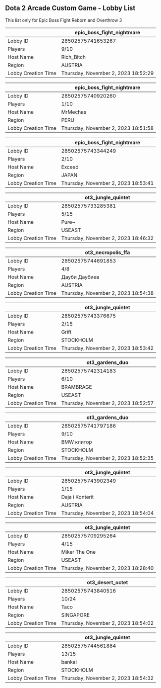 ## Dota 2 Arcade Custom Game - Lobby List

This list only for Epic Boss Fight Reborn and Overthrow 3

|  | epic_boss_fight_nightmare |
| ------ | ------ |
| Lobby ID | 28502575741653267 |
| Players | 9/10 |
| Host Name | Rich_Bitch |
| Region | AUSTRIA |
| Lobby Creation Time | Thursday, November 2, 2023 18:52:29 |


|  | epic_boss_fight_nightmare |
| ------ | ------ |
| Lobby ID | 28502575740920260 |
| Players | 1/10 |
| Host Name | MrMechas |
| Region | PERU |
| Lobby Creation Time | Thursday, November 2, 2023 18:51:58 |


|  | epic_boss_fight_nightmare |
| ------ | ------ |
| Lobby ID | 28502575743344249 |
| Players | 2/10 |
| Host Name | Exceed |
| Region | JAPAN |
| Lobby Creation Time | Thursday, November 2, 2023 18:53:41 |


|  | ot3_jungle_quintet |
| ------ | ------ |
| Lobby ID | 28502575733285381 |
| Players | 5/15 |
| Host Name | Pure~ |
| Region | USEAST |
| Lobby Creation Time | Thursday, November 2, 2023 18:46:32 |


|  | ot3_necropolis_ffa |
| ------ | ------ |
| Lobby ID | 28502575744691853 |
| Players | 4/8 |
| Host Name | Дауби Даубиев |
| Region | AUSTRIA |
| Lobby Creation Time | Thursday, November 2, 2023 18:54:38 |


|  | ot3_jungle_quintet |
| ------ | ------ |
| Lobby ID | 28502575743376675 |
| Players | 2/15 |
| Host Name | Grift |
| Region | STOCKHOLM |
| Lobby Creation Time | Thursday, November 2, 2023 18:53:42 |


|  | ot3_gardens_duo |
| ------ | ------ |
| Lobby ID | 28502575742314183 |
| Players | 6/10 |
| Host Name | BRAMBRAGE |
| Region | USEAST |
| Lobby Creation Time | Thursday, November 2, 2023 18:52:57 |


|  | ot3_gardens_duo |
| ------ | ------ |
| Lobby ID | 28502575741797186 |
| Players | 9/10 |
| Host Name | BMW клитор |
| Region | STOCKHOLM |
| Lobby Creation Time | Thursday, November 2, 2023 18:52:35 |


|  | ot3_jungle_quintet |
| ------ | ------ |
| Lobby ID | 28502575743902349 |
| Players | 1/15 |
| Host Name | Daja i Konterit |
| Region | AUSTRIA |
| Lobby Creation Time | Thursday, November 2, 2023 18:54:04 |


|  | ot3_jungle_quintet |
| ------ | ------ |
| Lobby ID | 28502575709295264 |
| Players | 4/15 |
| Host Name | Miker The One |
| Region | USEAST |
| Lobby Creation Time | Thursday, November 2, 2023 18:28:40 |


|  | ot3_desert_octet |
| ------ | ------ |
| Lobby ID | 28502575743840516 |
| Players | 10/24 |
| Host Name | Taco |
| Region | SINGAPORE |
| Lobby Creation Time | Thursday, November 2, 2023 18:54:02 |


|  | ot3_jungle_quintet |
| ------ | ------ |
| Lobby ID | 28502575744561884 |
| Players | 13/15 |
| Host Name | bankai |
| Region | STOCKHOLM |
| Lobby Creation Time | Thursday, November 2, 2023 18:54:32 |


